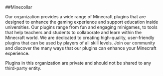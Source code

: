 ##Minecollar 

Our organization provides a wide range of Minecraft plugins that are designed to enhance the gaming experience and support education inside universities. Our plugins range from fun and engaging minigames, to tools that help teachers and students to collaborate and learn within the Minecraft world. We are dedicated to creating high-quality, user-friendly plugins that can be used by players of all skill levels. Join our community and discover the many ways that our plugins can enhance your Minecraft experience.

Plugins in this organization are private and should not be shared to any third-party entity.
